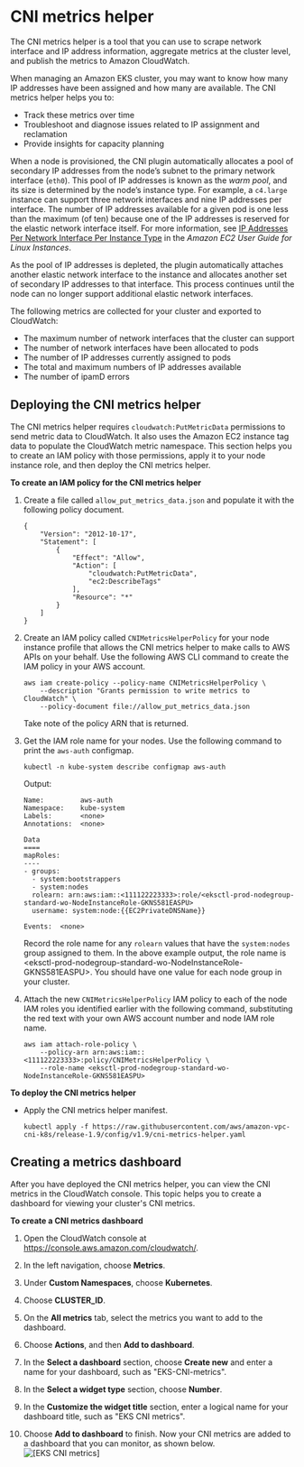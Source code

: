 # CNI metrics helper<a name="cni-metrics-helper"></a>

The CNI metrics helper is a tool that you can use to scrape network interface and IP address information, aggregate metrics at the cluster level, and publish the metrics to Amazon CloudWatch\.

When managing an Amazon EKS cluster, you may want to know how many IP addresses have been assigned and how many are available\. The CNI metrics helper helps you to:
+ Track these metrics over time
+ Troubleshoot and diagnose issues related to IP assignment and reclamation
+ Provide insights for capacity planning

When a node is provisioned, the CNI plugin automatically allocates a pool of secondary IP addresses from the node’s subnet to the primary network interface \(`eth0`\)\. This pool of IP addresses is known as the *warm pool*, and its size is determined by the node’s instance type\. For example, a `c4.large` instance can support three network interfaces and nine IP addresses per interface\. The number of IP addresses available for a given pod is one less than the maximum \(of ten\) because one of the IP addresses is reserved for the elastic network interface itself\. For more information, see [IP Addresses Per Network Interface Per Instance Type](https://docs.aws.amazon.com/AWSEC2/latest/UserGuide/using-eni.html#AvailableIpPerENI) in the *Amazon EC2 User Guide for Linux Instances*\.

As the pool of IP addresses is depleted, the plugin automatically attaches another elastic network interface to the instance and allocates another set of secondary IP addresses to that interface\. This process continues until the node can no longer support additional elastic network interfaces\.

The following metrics are collected for your cluster and exported to CloudWatch:
+ The maximum number of network interfaces that the cluster can support
+ The number of network interfaces have been allocated to pods
+ The number of IP addresses currently assigned to pods
+ The total and maximum numbers of IP addresses available
+ The number of ipamD errors

## Deploying the CNI metrics helper<a name="install-metrics-helper"></a>

The CNI metrics helper requires `cloudwatch:PutMetricData` permissions to send metric data to CloudWatch\. It also uses the Amazon EC2 instance tag data to populate the CloudWatch metric namespace\. This section helps you to create an IAM policy with those permissions, apply it to your node instance role, and then deploy the CNI metrics helper\.

**To create an IAM policy for the CNI metrics helper**

1. Create a file called `allow_put_metrics_data.json` and populate it with the following policy document\.

   ```
   {
       "Version": "2012-10-17",
       "Statement": [
           {
               "Effect": "Allow",
               "Action": [
                   "cloudwatch:PutMetricData",
                   "ec2:DescribeTags"
               ],
               "Resource": "*"
           }
       ]
   }
   ```

1. Create an IAM policy called `CNIMetricsHelperPolicy` for your node instance profile that allows the CNI metrics helper to make calls to AWS APIs on your behalf\. Use the following AWS CLI command to create the IAM policy in your AWS account\.

   ```
   aws iam create-policy --policy-name CNIMetricsHelperPolicy \
       --description "Grants permission to write metrics to CloudWatch" \
       --policy-document file://allow_put_metrics_data.json
   ```

   Take note of the policy ARN that is returned\.

1. Get the IAM role name for your nodes\. Use the following command to print the `aws-auth` configmap\.

   ```
   kubectl -n kube-system describe configmap aws-auth
   ```

   Output:

   ```
   Name:         aws-auth
   Namespace:    kube-system
   Labels:       <none>
   Annotations:  <none>
   
   Data
   ====
   mapRoles:
   ----
   - groups:
     - system:bootstrappers
     - system:nodes
     rolearn: arn:aws:iam::<111122223333>:role/<eksctl-prod-nodegroup-standard-wo-NodeInstanceRole-GKNS581EASPU>
     username: system:node:{{EC2PrivateDNSName}}
   
   Events:  <none>
   ```

   Record the role name for any `rolearn` values that have the `system:nodes` group assigned to them\. In the above example output, the role name is <eksctl\-prod\-nodegroup\-standard\-wo\-NodeInstanceRole\-GKNS581EASPU>\. You should have one value for each node group in your cluster\.

1. Attach the new `CNIMetricsHelperPolicy` IAM policy to each of the node IAM roles you identified earlier with the following command, substituting the red text with your own AWS account number and node IAM role name\.

   ```
   aws iam attach-role-policy \
       --policy-arn arn:aws:iam::<111122223333>:policy/CNIMetricsHelperPolicy \
       --role-name <eksctl-prod-nodegroup-standard-wo-NodeInstanceRole-GKNS581EASPU>
   ```

**To deploy the CNI metrics helper**
+ Apply the CNI metrics helper manifest\.

  ```
  kubectl apply -f https://raw.githubusercontent.com/aws/amazon-vpc-cni-k8s/release-1.9/config/v1.9/cni-metrics-helper.yaml
  ```

## Creating a metrics dashboard<a name="create-metrics-dashboard"></a>

After you have deployed the CNI metrics helper, you can view the CNI metrics in the CloudWatch console\. This topic helps you to create a dashboard for viewing your cluster's CNI metrics\.

**To create a CNI metrics dashboard**

1. Open the CloudWatch console at [https://console\.aws\.amazon\.com/cloudwatch/](https://console.aws.amazon.com/cloudwatch/)\.

1. In the left navigation, choose **Metrics**\.

1. Under **Custom Namespaces**, choose **Kubernetes**\.

1. Choose **CLUSTER\_ID**\.

1. On the **All metrics** tab, select the metrics you want to add to the dashboard\.

1. Choose **Actions**, and then **Add to dashboard**\.

1. In the **Select a dashboard** section, choose **Create new** and enter a name for your dashboard, such as "EKS\-CNI\-metrics"\.

1. In the **Select a widget type** section, choose **Number**\.

1. In the **Customize the widget title** section, enter a logical name for your dashboard title, such as "EKS CNI metrics"\.

1. Choose **Add to dashboard** to finish\. Now your CNI metrics are added to a dashboard that you can monitor, as shown below\.  
![\[EKS CNI metrics\]](http://docs.aws.amazon.com/eks/latest/userguide/images/EKS_CNI_metrics.png)